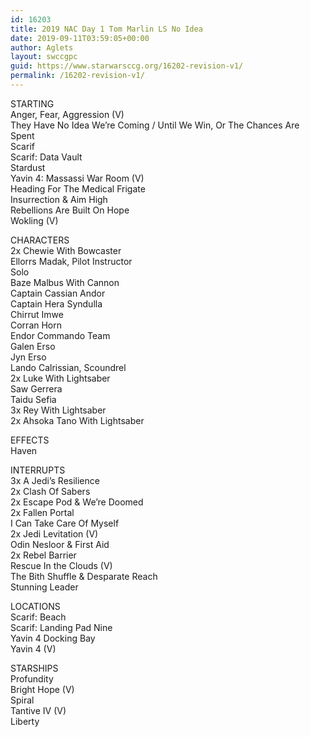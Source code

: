 ```yaml
---
id: 16203
title: 2019 NAC Day 1 Tom Marlin LS No Idea
date: 2019-09-11T03:59:05+00:00
author: Aglets
layout: swccgpc
guid: https://www.starwarsccg.org/16202-revision-v1/
permalink: /16202-revision-v1/
---
```

STARTING  
Anger, Fear, Aggression (V)  
They Have No Idea We&#8217;re Coming / Until We Win, Or The Chances Are Spent  
Scarif  
Scarif: Data Vault  
Stardust  
Yavin 4: Massassi War Room (V)  
Heading For The Medical Frigate  
Insurrection & Aim High  
Rebellions Are Built On Hope  
Wokling (V)

CHARACTERS  
2x Chewie With Bowcaster  
Ellorrs Madak, Pilot Instructor  
Solo  
Baze Malbus With Cannon  
Captain Cassian Andor  
Captain Hera Syndulla  
Chirrut Imwe  
Corran Horn  
Endor Commando Team  
Galen Erso  
Jyn Erso  
Lando Calrissian, Scoundrel  
2x Luke With Lightsaber  
Saw Gerrera  
Taidu Sefia  
3x Rey With Lightsaber  
2x Ahsoka Tano With Lightsaber

EFFECTS  
Haven

INTERRUPTS  
3x A Jedi&#8217;s Resilience  
2x Clash Of Sabers  
2x Escape Pod & We&#8217;re Doomed  
2x Fallen Portal  
I Can Take Care Of Myself  
2x Jedi Levitation (V)  
Odin Nesloor & First Aid  
2x Rebel Barrier  
Rescue In the Clouds (V)  
The Bith Shuffle & Desparate Reach  
Stunning Leader

LOCATIONS  
Scarif: Beach  
Scarif: Landing Pad Nine  
Yavin 4 Docking Bay  
Yavin 4 (V)

STARSHIPS  
Profundity  
Bright Hope (V)  
Spiral  
Tantive IV (V)  
Liberty